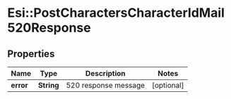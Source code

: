# Esi::PostCharactersCharacterIdMail520Response

## Properties
Name | Type | Description | Notes
------------ | ------------- | ------------- | -------------
**error** | **String** | 520 response message | [optional] 


